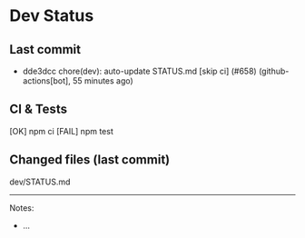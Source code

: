 # Dev Status

## Last commit
- dde3dcc chore(dev): auto-update STATUS.md [skip ci] (#658) (github-actions[bot], 55 minutes ago)
## CI & Tests
[OK] npm ci
[FAIL] npm test

## Changed files (last commit)
dev/STATUS.md

---
Notes:
- ...
